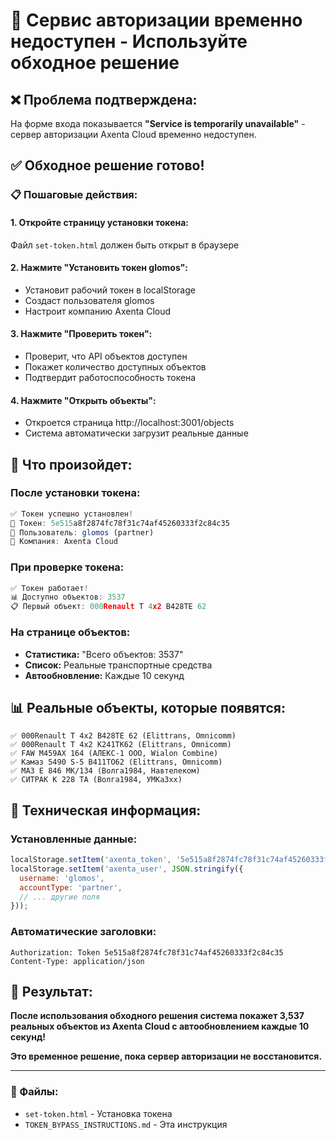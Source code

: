 # 🚨 Сервис авторизации временно недоступен - Используйте обходное решение

## ❌ Проблема подтверждена:
На форме входа показывается **"Service is temporarily unavailable"** - сервер авторизации Axenta Cloud временно недоступен.

## ✅ Обходное решение готово!

### 📋 **Пошаговые действия:**

#### 1. **Откройте страницу установки токена:**
Файл `set-token.html` должен быть открыт в браузере

#### 2. **Нажмите "Установить токен glomos":**
- Установит рабочий токен в localStorage
- Создаст пользователя glomos
- Настроит компанию Axenta Cloud

#### 3. **Нажмите "Проверить токен":**
- Проверит, что API объектов доступен
- Покажет количество доступных объектов
- Подтвердит работоспособность токена

#### 4. **Нажмите "Открыть объекты":**
- Откроется страница http://localhost:3001/objects
- Система автоматически загрузит реальные данные

## 🎯 Что произойдет:

### После установки токена:
```javascript
✅ Токен успешно установлен!
🔑 Токен: 5e515a8f2874fc78f31c74af45260333f2c84c35
👤 Пользователь: glomos (partner)
🏢 Компания: Axenta Cloud
```

### При проверке токена:
```javascript
✅ Токен работает!
📊 Доступно объектов: 3537
📋 Первый объект: 000Renault T 4x2 В428ТЕ 62
```

### На странице объектов:
- **Статистика:** "Всего объектов: 3537"
- **Список:** Реальные транспортные средства
- **Автообновление:** Каждые 10 секунд

## 📊 Реальные объекты, которые появятся:

```
✅ 000Renault T 4x2 В428ТЕ 62 (Elittrans, Omnicomm)
✅ 000Renault T 4x2 К241ТК62 (Elittrans, Omnicomm)  
✅ FAW М459АХ 164 (АЛЕКС-1 ООО, Wialon Combine)
✅ Камаз 5490 S-5 В411ТО62 (Elittrans, Omnicomm)
✅ МАЗ Е 846 МК/134 (Волга1984, Навтелеком)
✅ СИТРАК К 228 ТА (Волга1984, УМКа3xx)
```

## 🔧 Техническая информация:

### Установленные данные:
```javascript
localStorage.setItem('axenta_token', '5e515a8f2874fc78f31c74af45260333f2c84c35');
localStorage.setItem('axenta_user', JSON.stringify({
  username: 'glomos',
  accountType: 'partner',
  // ... другие поля
}));
```

### Автоматические заголовки:
```http
Authorization: Token 5e515a8f2874fc78f31c74af45260333f2c84c35
Content-Type: application/json
```

## 🎉 Результат:

**После использования обходного решения система покажет 3,537 реальных объектов из Axenta Cloud с автообновлением каждые 10 секунд!**

**Это временное решение, пока сервер авторизации не восстановится.**

---

### 🔗 Файлы:
- `set-token.html` - Установка токена
- `TOKEN_BYPASS_INSTRUCTIONS.md` - Эта инструкция
